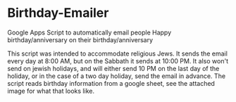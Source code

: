 # Birthday-Emailer
Google Apps Script to automatically email people Happy birthday/anniversary on their birthday/anniversary

This script was intended to accommodate religious Jews. It sends the email every day at 8:00 AM, but on the Sabbath it sends at 10:00 PM. It also won't send on jewish holidays, and will either send 10 PM on the last day of the holiday, or in the case of a two day holiday, send the email in advance. The script reads birthday information from a google sheet, see the attached image for what that looks like.
